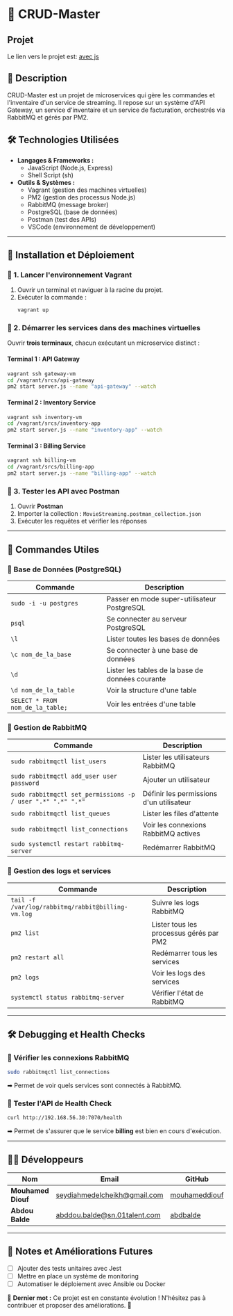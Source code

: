 # 📌 CRUD-Master

## Projet
Le lien vers le projet est: [avec js](https://github.com/01-edu/public/tree/master/subjects/devops/crud-master)

## 📂 Description
CRUD-Master est un projet de microservices qui gère les commandes et l'inventaire d'un service de streaming. Il repose sur un système d'API Gateway, un service d'inventaire et un service de facturation, orchestrés via RabbitMQ et gérés par PM2.

## 🛠 Technologies Utilisées
- **Langages & Frameworks :**
  - JavaScript (Node.js, Express)
  - Shell Script (sh)
- **Outils & Systèmes :**
  - Vagrant (gestion des machines virtuelles)
  - PM2 (gestion des processus Node.js)
  - RabbitMQ (message broker)
  - PostgreSQL (base de données)
  - Postman (test des APIs)
  - VSCode (environnement de développement)

---

## 🚀 Installation et Déploiement

### 📌 1. Lancer l'environnement Vagrant
1. Ouvrir un terminal et naviguer à la racine du projet.
2. Exécuter la commande :
   ```bash
   vagrant up
   ```

### 📌 2. Démarrer les services dans des machines virtuelles
Ouvrir **trois terminaux**, chacun exécutant un microservice distinct :

#### Terminal 1 : API Gateway
```bash
vagrant ssh gateway-vm
cd /vagrant/srcs/api-gateway
pm2 start server.js --name "api-gateway" --watch
```

#### Terminal 2 : Inventory Service
```bash
vagrant ssh inventory-vm
cd /vagrant/srcs/inventory-app
pm2 start server.js --name "inventory-app" --watch
```

#### Terminal 3 : Billing Service
```bash
vagrant ssh billing-vm
cd /vagrant/srcs/billing-app
pm2 start server.js --name "billing-app" --watch
```

### 📌 3. Tester les API avec Postman
1. Ouvrir **Postman**
2. Importer la collection : `MovieStreaming.postman_collection.json`
3. Exécuter les requêtes et vérifier les réponses

---

## 🔧 Commandes Utiles

### 📌 Base de Données (PostgreSQL)
| Commande | Description |
|----------|------------|
| `sudo -i -u postgres` | Passer en mode super-utilisateur PostgreSQL |
| `psql` | Se connecter au serveur PostgreSQL |
| `\l` | Lister toutes les bases de données |
| `\c nom_de_la_base` | Se connecter à une base de données |
| `\d` | Lister les tables de la base de données courante |
| `\d nom_de_la_table` | Voir la structure d'une table |
| `SELECT * FROM nom_de_la_table;` | Voir les entrées d'une table |

### 📌 Gestion de RabbitMQ
| Commande | Description |
|----------|------------|
| `sudo rabbitmqctl list_users` | Lister les utilisateurs RabbitMQ |
| `sudo rabbitmqctl add_user user password` | Ajouter un utilisateur |
| `sudo rabbitmqctl set_permissions -p / user ".*" ".*" ".*"` | Définir les permissions d'un utilisateur |
| `sudo rabbitmqctl list_queues` | Lister les files d'attente |
| `sudo rabbitmqctl list_connections` | Voir les connexions RabbitMQ actives |
| `sudo systemctl restart rabbitmq-server` | Redémarrer RabbitMQ |

### 📌 Gestion des logs et services
| Commande | Description |
|----------|------------|
| `tail -f /var/log/rabbitmq/rabbit@billing-vm.log` | Suivre les logs RabbitMQ |
| `pm2 list` | Lister tous les processus gérés par PM2 |
| `pm2 restart all` | Redémarrer tous les services |
| `pm2 logs` | Voir les logs des services |
| `systemctl status rabbitmq-server` | Vérifier l'état de RabbitMQ |

---

## 🛠 Debugging et Health Checks

### 📌 Vérifier les connexions RabbitMQ
```bash
sudo rabbitmqctl list_connections
```
➡ Permet de voir quels services sont connectés à RabbitMQ.

### 📌 Tester l'API de Health Check
```bash
curl http://192.168.56.30:7070/health
```
➡ Permet de s'assurer que le service **billing** est bien en cours d'exécution.

---

## 👨‍💻 Développeurs

| Nom | Email | GitHub |
|-----|-------|--------|
| **Mouhamed Diouf** | [seydiahmedelcheikh@gmail.com](mailto:seydiahmedelcheikh@gmail.com) | [mouhameddiouf](https://learn.zone01dakar.sn/git/mouhameddiouf) |
| **Abdou Balde** | [abddou.balde@sn.01talent.com](mailto:abddou.balde@sn.01talent.com) | [abdbalde](https://learn.zone01dakar.sn/git/abdbalde) |

---

## 📝 Notes et Améliorations Futures
- [ ] Ajouter des tests unitaires avec Jest
- [ ] Mettre en place un système de monitoring
- [ ] Automatiser le déploiement avec Ansible ou Docker

📌 **Dernier mot :** Ce projet est en constante évolution ! N'hésitez pas à contribuer et proposer des améliorations. 🚀

